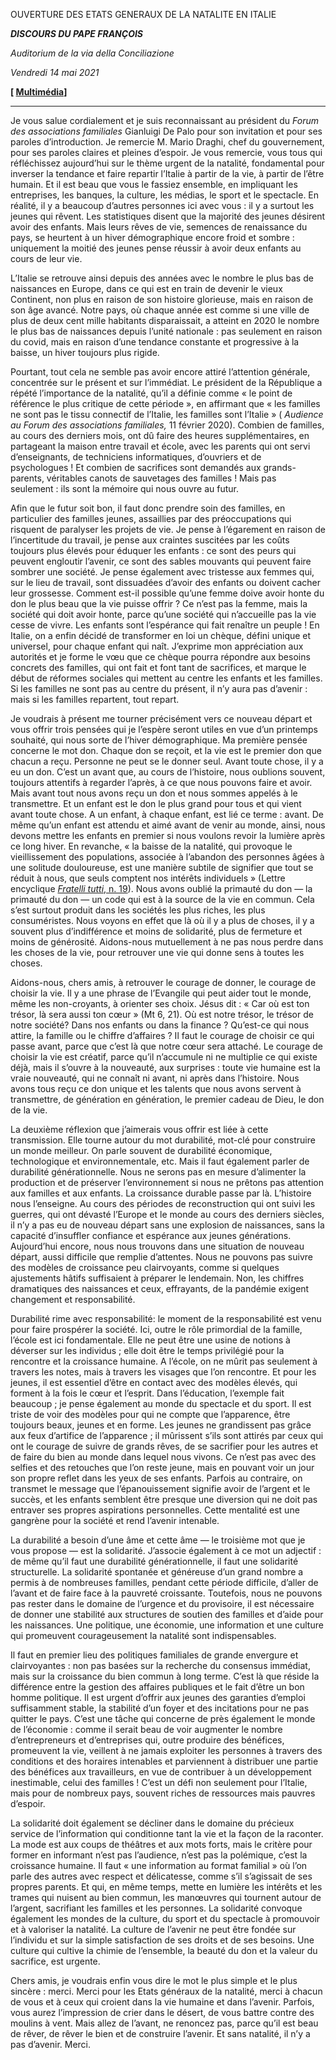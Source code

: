 OUVERTURE DES ETATS GENERAUX DE LA NATALITE EN ITALIE

***DISCOURS DU PAPE FRANÇOIS***

*Auditorium de la via della Conciliazione*

*Vendredi 14 mai 2021*

**[ [Multimédia](http://w2.vatican.va/content/francesco/fr/events/event.dir.html/content/vaticanevents/fr/2021/5/14/statigenerali-natalita.html)]**

* * *

Je vous salue cordialement et je suis reconnaissant au président du *Forum des associations familiales* Gianluigi De Palo pour son invitation et pour ses paroles d’introduction. Je remercie M. Mario Draghi, chef du gouvernement, pour ses paroles claires et pleines d’espoir. Je vous remercie, vous tous qui réfléchissez aujourd’hui sur le thème urgent de la natalité, fondamental pour inverser la tendance et faire repartir l’Italie à partir de la vie, à partir de l’être humain. Et il est beau que vous le fassiez ensemble, en impliquant les entreprises, les banques, la culture, les médias, le sport et le spectacle. En réalité, il y a beaucoup d’autres personnes ici avec vous : il y a surtout les jeunes qui rêvent. Les statistiques disent que la majorité des jeunes désirent avoir des enfants. Mais leurs rêves de vie, semences de renaissance du pays, se heurtent à un hiver démographique encore froid et sombre : uniquement la moitié des jeunes pense réussir à avoir deux enfants au cours de leur vie.

L’Italie se retrouve ainsi depuis des années avec le nombre le plus bas de naissances en Europe, dans ce qui est en train de devenir le vieux Continent, non plus en raison de son histoire glorieuse, mais en raison de son âge avancé. Notre pays, où chaque année est comme si une ville de plus de deux cent mille habitants disparaissait, a atteint en 2020 le nombre le plus bas de naissances depuis l’unité nationale : pas seulement en raison du covid, mais en raison d’une tendance constante et progressive à la baisse, un hiver toujours plus rigide.

Pourtant, tout cela ne semble pas avoir encore attiré l’attention générale, concentrée sur le présent et sur l’immédiat. Le président de la République a répété l’importance de la natalité, qu’il a définie comme « le point de référence le plus critique de cette période », en affirmant que « les familles ne sont pas le tissu connectif de l’Italie, les familles sont l’Italie » ( *Audience au Forum des associations familiales,* 11 février 2020). Combien de familles, au cours des derniers mois, ont dû faire des heures supplémentaires, en partageant la maison entre travail et école, avec les parents qui ont servi d’enseignants, de techniciens informatiques, d’ouvriers et de psychologues ! Et combien de sacrifices sont demandés aux grands-parents, véritables canots de sauvetages des familles ! Mais pas seulement : ils sont la mémoire qui nous ouvre au futur.

Afin que le futur soit bon, il faut donc prendre soin des familles, en particulier des familles jeunes, assaillies par des préoccupations qui risquent de paralyser les projets de vie. Je pense à l’égarement en raison de l’incertitude du travail, je pense aux craintes suscitées par les coûts toujours plus élevés pour éduquer les enfants : ce sont des peurs qui peuvent engloutir l’avenir, ce sont des sables mouvants qui peuvent faire sombrer une société. Je pense également avec tristesse aux femmes qui, sur le lieu de travail, sont dissuadées d’avoir des enfants ou doivent cacher leur grossesse. Comment est-il possible qu’une femme doive avoir honte du don le plus beau que la vie puisse offrir ? Ce n’est pas la femme, mais la société qui doit avoir honte, parce qu’une société qui n’accueille pas la vie cesse de vivre. Les enfants sont l’espérance qui fait renaître un peuple ! En Italie, on a enfin décidé de transformer en loi un chèque, défini unique et universel, pour chaque enfant qui naît. J’exprime mon appréciation aux autorités et je forme le vœu que ce chèque pourra répondre aux besoins concrets des familles, qui ont fait et font tant de sacrifices, et marque le début de réformes sociales qui mettent au centre les enfants et les familles. Si les familles ne sont pas au centre du présent, il n’y aura pas d’avenir : mais si les familles repartent, tout repart.

Je voudrais à présent me tourner précisément vers ce nouveau départ et vous offrir trois pensées qui je l’espère seront utiles en vue d’un printemps souhaité, qui nous sorte de l’hiver démographique. Ma première pensée concerne le mot don. Chaque don se reçoit, et la vie est le premier don que chacun a reçu. Personne ne peut se le donner seul. Avant toute chose, il y a eu un don. C’est un avant que, au cours de l’histoire, nous oublions souvent, toujours attentifs à regarder l’après, à ce que nous pouvons faire et avoir. Mais avant tout nous avons reçu un don et nous sommes appelés à le transmettre. Et un enfant est le don le plus grand pour tous et qui vient avant toute chose. A un enfant, à chaque enfant, est lié ce terme : avant. De même qu’un enfant est attendu et aimé avant de venir au monde, ainsi, nous devons mettre les enfants en premier si nous voulons revoir la lumière après ce long hiver. En revanche, « la baisse de la natalité, qui provoque le vieillissement des populations, associée à l’abandon des personnes âgées à une solitude douloureuse, est une manière subtile de signifier que tout se réduit à nous, que seuls comptent nos intérêts individuels » (Lettre encyclique [*Fratelli tutti*, n. 19](https://www.vatican.va/content/francesco/fr/encyclicals/documents/papa-francesco_20201003_enciclica-fratelli-tutti.html#19)). Nous avons oublié la primauté du don — la primauté du don — un code qui est à la source de la vie en commun. Cela s’est surtout produit dans les sociétés les plus riches, les plus consuméristes. Nous voyons en effet que là où il y a plus de choses, il y a souvent plus d’indifférence et moins de solidarité, plus de fermeture et moins de générosité. Aidons-nous mutuellement à ne pas nous perdre dans les choses de la vie, pour retrouver une vie qui donne sens à toutes les choses.

Aidons-nous, chers amis, à retrouver le courage de donner, le courage de choisir la vie. Il y a une phrase de l’Evangile qui peut aider tout le monde, même les non-croyants, à orienter ses choix. Jésus dit : « Car où est ton trésor, là sera aussi ton cœur » (Mt 6, 21). Où est notre trésor, le trésor de notre société? Dans nos enfants ou dans la finance ? Qu’est-ce qui nous attire, la famille ou le chiffre d’affaires ? Il faut le courage de choisir ce qui passe avant, parce que c’est là que notre cœur sera attaché. Le courage de choisir la vie est créatif, parce qu’il n’accumule ni ne multiplie ce qui existe déjà, mais il s’ouvre à la nouveauté, aux surprises : toute vie humaine est la vraie nouveauté, qui ne connaît ni avant, ni après dans l’histoire. Nous avons tous reçu ce don unique et les talents que nous avons servent à transmettre, de génération en génération, le premier cadeau de Dieu, le don de la vie.

La deuxième réflexion que j’aimerais vous offrir est liée à cette transmission. Elle tourne autour du mot durabilité, mot-clé pour construire un monde meilleur. On parle souvent de durabilité économique, technologique et environnementale, etc. Mais il faut également parler de durabilité générationnelle. Nous ne serons pas en mesure d’alimenter la production et de préserver l’environnement si nous ne prêtons pas attention aux familles et aux enfants. La croissance durable passe par là. L’histoire nous l’enseigne. Au cours des périodes de reconstruction qui ont suivi les guerres, qui ont dévasté l’Europe et le monde au cours des derniers siècles, il n’y a pas eu de nouveau départ sans une explosion de naissances, sans la capacité d’insuffler confiance et espérance aux jeunes générations. Aujourd’hui encore, nous nous trouvons dans une situation de nouveau départ, aussi difficile que remplie d’attentes. Nous ne pouvons pas suivre des modèles de croissance peu clairvoyants, comme si quelques ajustements hâtifs suffisaient à préparer le lendemain. Non, les chiffres dramatiques des naissances et ceux, effrayants, de la pandémie exigent changement et responsabilité.

Durabilité rime avec responsabilité: le moment de la responsabilité est venu pour faire prospérer la société. Ici, outre le rôle primordial de la famille, l’école est ici fondamentale. Elle ne peut être une usine de notions à déverser sur les individus ; elle doit être le temps privilégié pour la rencontre et la croissance humaine. A l’école, on ne mûrit pas seulement à travers les notes, mais à travers les visages que l’on rencontre. Et pour les jeunes, il est essentiel d’être en contact avec des modèles élevés, qui forment à la fois le cœur et l’esprit. Dans l’éducation, l’exemple fait beaucoup ; je pense également au monde du spectacle et du sport. Il est triste de voir des modèles pour qui ne compte que l’apparence, être toujours beaux, jeunes et en forme. Les jeunes ne grandissent pas grâce aux feux d’artifice de l’apparence ; il mûrissent s’ils sont attirés par ceux qui ont le courage de suivre de grands rêves, de se sacrifier pour les autres et de faire du bien au monde dans lequel nous vivons. Ce n’est pas avec des selfies et des retouches que l’on reste jeune, mais en pouvant voir un jour son propre reflet dans les yeux de ses enfants. Parfois au contraire, on transmet le message que l’épanouissement signifie avoir de l’argent et le succès, et les enfants semblent être presque une diversion qui ne doit pas entraver ses propres aspirations personnelles. Cette mentalité est une gangrène pour la société et rend l’avenir intenable.

La durabilité a besoin d’une âme et cette âme — le troisième mot que je vous propose — est la solidarité. J’associe également à ce mot un adjectif : de même qu’il faut une durabilité générationnelle, il faut une solidarité structurelle. La solidarité spontanée et généreuse d’un grand nombre a permis à de nombreuses familles, pendant cette période difficile, d’aller de l’avant et de faire face à la pauvreté croissante. Toutefois, nous ne pouvons pas rester dans le domaine de l’urgence et du provisoire, il est nécessaire de donner une stabilité aux structures de soutien des familles et d’aide pour les naissances. Une politique, une économie, une information et une culture qui promeuvent courageusement la natalité sont indispensables.

Il faut en premier lieu des politiques familiales de grande envergure et clairvoyantes : non pas basées sur la recherche du consensus immédiat, mais sur la croissance du bien commun à long terme. C’est là que réside la différence entre la gestion des affaires publiques et le fait d’être un bon homme politique. Il est urgent d’offrir aux jeunes des garanties d’emploi suffisamment stable, la stabilité d’un foyer et des incitations pour ne pas quitter le pays. C’est une tâche qui concerne de près également le monde de l’économie : comme il serait beau de voir augmenter le nombre d’entrepreneurs et d’entreprises qui, outre produire des bénéfices, promeuvent la vie, veillent à ne jamais exploiter les personnes à travers des conditions et des horaires intenables et parviennent à distribuer une partie des bénéfices aux travailleurs, en vue de contribuer à un développement inestimable, celui des familles ! C’est un défi non seulement pour l’Italie, mais pour de nombreux pays, souvent riches de ressources mais pauvres d’espoir.

La solidarité doit également se décliner dans le domaine du précieux service de l’information qui conditionne tant la vie et la façon de la raconter. La mode est aux coups de théâtres et aux mots forts, mais le critère pour former en informant n’est pas l’audience, n’est pas la polémique, c’est la croissance humaine. Il faut « une information au format familial » où l’on parle des autres avec respect et délicatesse, comme s’il s’agissait de ses propres parents. Et qui, en même temps, mette en lumière les intérêts et les trames qui nuisent au bien commun, les manœuvres qui tournent autour de l’argent, sacrifiant les familles et les personnes. La solidarité convoque également les mondes de la culture, du sport et du spectacle à promouvoir et à valoriser la natalité. La culture de l’avenir ne peut être fondée sur l’individu et sur la simple satisfaction de ses droits et de ses besoins. Une culture qui cultive la chimie de l’ensemble, la beauté du don et la valeur du sacrifice, est urgente.

Chers amis, je voudrais enfin vous dire le mot le plus simple et le plus sincère : merci. Merci pour les Etats généraux de la natalité, merci à chacun de vous et à ceux qui croient dans la vie humaine et dans l’avenir. Parfois, vous aurez l’impression de crier dans le désert, de vous battre contre des moulins à vent. Mais allez de l’avant, ne renoncez pas, parce qu’il est beau de rêver, de rêver le bien et de construire l’avenir. Et sans natalité, il n’y a pas d’avenir. Merci.